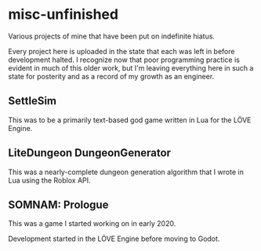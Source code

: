 # misc-unfinished
Various projects of mine that have been put on indefinite hiatus.

Every project here is uploaded in the state that each was left in before development halted. I recognize now that poor programming practice is evident in much of this older work, but I'm leaving everything here in such a state for posterity and as a record of my growth as an engineer.

## SettleSim
This was to be a primarily text-based god game written in Lua for the LÖVE Engine.

## LiteDungeon DungeonGenerator
This was a nearly-complete dungeon generation algorithm that I wrote in Lua using the Roblox API.

## SOMNAM: Prologue
This was a game I started working on in early 2020.

Development started in the LÖVE Engine before moving to Godot.
